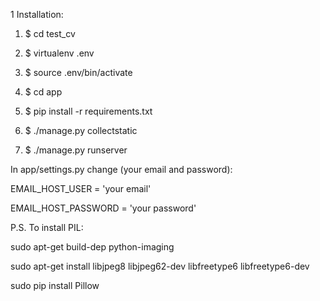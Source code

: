 1 Installation:

1) $ cd test_cv

2) $ virtualenv .env

3) $ source .env/bin/activate

4) $ cd app

5) $ pip install -r requirements.txt

6) $ ./manage.py collectstatic

7) $ ./manage.py runserver


In app/settings.py change (your email and password):


EMAIL_HOST_USER = 'your email'

EMAIL_HOST_PASSWORD = 'your password'


P.S. To install PIL:

sudo apt-get build-dep python-imaging

sudo apt-get install libjpeg8 libjpeg62-dev libfreetype6 libfreetype6-dev

sudo pip install Pillow
